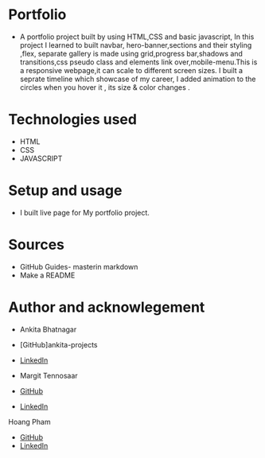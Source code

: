 # Portfolio

- A portfolio project built by using HTML,CSS and basic javascript, In this project I learned to built navbar, hero-banner,sections and their styling ,flex, separate gallery is made using grid,progress bar,shadows and transitions,css pseudo class and elements link over,mobile-menu.This is a responsive webpage,it can scale to different screen sizes. I built a seprate timeline which showcase of my career, I added animation to the circles when you hover it , its size & color changes .

# Technologies used

- HTML
- CSS
- JAVASCRIPT

# Setup and usage

- I built live page for My portfolio project.

# Sources 
- GitHub Guides- masterin markdown
- Make a README 

# Author and acknowlegement
 - Ankita Bhatnagar
 - [GitHub]ankita-projects
 - [LinkedIn](https://www.linkedin.com/in/ankita-bhatnagar-b9101b21/)

- Margit Tennosaar
- [GitHub](https://github.com/margittennosaar)
- [LinkedIn](https://www.linkedin.com/in/margittennosaar/)

Hoang Pham
- [GitHub](https://github.com/phamt6)
- [LinkedIn](https://www.linkedin.com/in/tienhoangpham/)
 